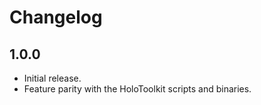 # Changelog

## 1.0.0

* Initial release.
* Feature parity with the HoloToolkit scripts and binaries.
